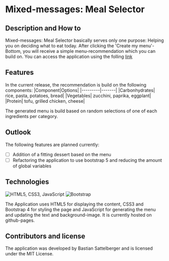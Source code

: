 # Mixed-messages: Meal Selector
## Description and How to
Mixed-messages: Meal Selector basically serves only one purpose: Helping you on deciding what to eat today. After clicking the 'Create my menu'-Bottom, you will receive a simple menu-recommendation which you can build on.
You can access the application using the folling [link](https://alyoshi.github.io/mixed-messages/)
## Features
In the current release, the recommendation is build on the following components:
|Component|Options|
|---------|-------|
|Carbonhydrates| rice, pasta, potatoes, bread|
|Vegetables| zucchini, paprika, eggplant|
|Protein| tofu, grilled chicken, cheese|

The generated menu is build based on random selections of one of each ingredients per category.
## Outlook
The following features are planned currently:
- [ ] Addition of a fitting dessert based on the menu
- [ ] Refactoring the application to use bootstrap 5 and reducing the amount of global variables

## Technologies
![HTML5, CSS3, JavaScript](https://skills.thijs.gg/icons?i=html,css,js)
![Bootstrap](https://avatars.githubusercontent.com/u/2918581?s=47&v=4)

The Application uses HTML5 for displaying the content, CSS3 and Bootstrap 4 for styling the page and JavaScript for generating the menu and updating the text and background-image. It is currently hosted on github-pages.
## Contributors and license
The application was developed by Bastian Sattelberger and is licensed under the MIT License.
